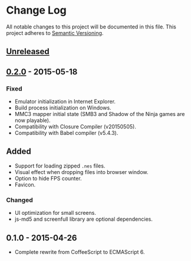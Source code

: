 # Change Log
All notable changes to this project will be documented in this file.
This project adheres to [Semantic Versioning](http://semver.org/).

## [Unreleased][unreleased]

## [0.2.0] - 2015-05-18
### Fixed
- Emulator initialization in Internet Explorer.
- Build process initialization on Windows.
- MMC3 mapper initial state (SMB3 and Shadow of the Ninja games are now playable).
- Compatibility with Closure Compiler (v20150505).
- Compatibility with Babel compiler (v5.4.3).

## Added
- Support for loading zipped `.nes` files.
- Visual effect when dropping files into browser window.
- Option to hide FPS counter.
- Favicon.

### Changed
- UI optimization for small screens.
- js-md5 and screenfull library are optional dependencies.

## 0.1.0 - 2015-04-26
- Complete rewrite from CoffeeScript to ECMAScript 6.

[unreleased]: https://github.com/jpikl/cfxnes/compare/v0.2.0...HEAD
[0.2.0]:      https://github.com/jpikl/cfxnes/compare/v0.1.0...v0.2.0
